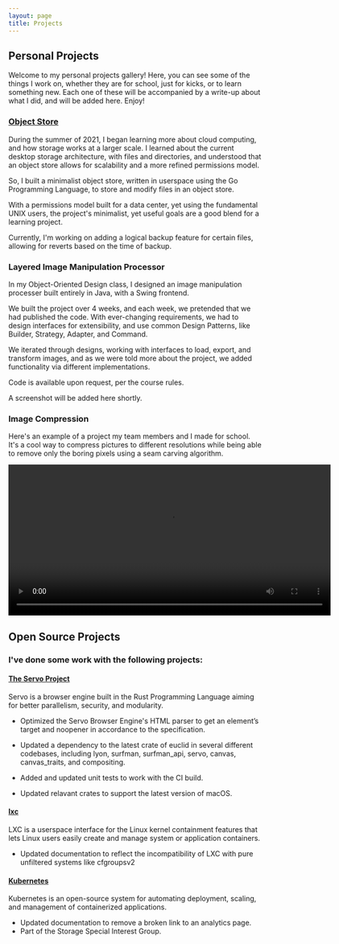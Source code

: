 ```yaml
---
layout: page
title: Projects
---
```

## Personal Projects

Welcome to my personal projects gallery! Here, you can see some of the things I work on, whether they are for school, just for kicks, or to learn something new. Each one of these will be accompanied by a write-up about what I did, and will be added here. Enjoy!

### [Object Store](https://github.com/avr1/objs)

During the summer of 2021, I began learning more about cloud computing, and how storage works at a larger scale. I learned about the current desktop storage architecture, with files and directories, and understood that an object store allows for scalability and a more refined permissions model.

So, I built a minimalist object store, written in userspace using the Go Programming Language, to store and modify files in an object store. 

With a permissions model built for a data center, yet using the fundamental UNIX users, the project's minimalist, yet useful goals are a good blend for a learning project.

Currently, I'm working on adding a logical backup feature for certain files, allowing for reverts based on the time of backup.

### Layered Image Manipulation Processor

In my Object-Oriented Design class, I designed an image manipulation processer built entirely in Java, with a Swing frontend.

We built the project over 4 weeks, and each week, we pretended that we had published the code. With ever-changing requirements, we had to design interfaces for extensibility, and use common Design Patterns, like Builder, Strategy, Adapter, and Command.

We iterated through designs, working with interfaces to load, export, and transform images, and as we were told more about the project, we added functionality via different implementations.

Code is available upon request, per the course rules.

A screenshot will be added here shortly.

### Image Compression

Here's an example of a project my team members and I made for school. It's a cool way to compress pictures to different resolutions while being able to remove only the boring pixels using a seam carving algorithm.

<video width="640" height="300" controls>
  <source src="../assets/img/balloons.mp4" type="video/mp4">
Your browser does not support the video tag.
</video>

## Open Source Projects

### I've done some work with the following projects:

#### [The Servo Project](https://servo.org/)

Servo is a browser engine built in the Rust Programming Language aiming for better parallelism, security, and modularity.

- Optimized the Servo Browser Engine's HTML parser to get an element’s target and noopener in accordance to the specification.

- Updated a dependency to the latest crate of euclid in several different codebases, including lyon, surfman, surfman_api, servo, canvas, canvas_traits, and compositing.

- Added and updated unit tests to work with the CI build.

- Updated relavant crates to support the latest version of macOS.

#### [lxc](https://linuxcontainers.org/lxc/)

LXC is a userspace interface for the Linux kernel containment features that lets Linux users easily create and manage system or application containers.

- Updated documentation to reflect the incompatibility of LXC with pure unfiltered systems like cfgroupsv2

#### [Kubernetes](https://kubernetes.io/)

Kubernetes is an open-source system for automating deployment, scaling, and management of containerized applications.

- Updated documentation to remove a broken link to an analytics page.
- Part of the Storage Special Interest Group.
